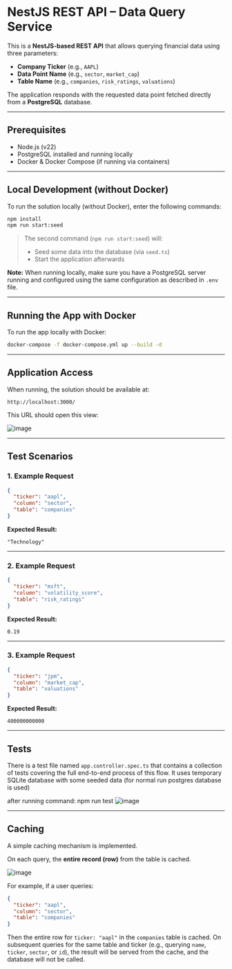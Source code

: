 # NestJS REST API – Data Query Service

This is a **NestJS-based REST API** that allows querying financial data using three parameters:

- **Company Ticker** (e.g., `AAPL`)
- **Data Point Name** (e.g., `sector`, `market_cap`)
- **Table Name** (e.g., `companies`, `risk_ratings`, `valuations`)

The application responds with the requested data point fetched directly from a **PostgreSQL** database.

---

## Prerequisites

- Node.js (v22)
- PostgreSQL installed and running locally
- Docker & Docker Compose (if running via containers)

---

## Local Development (without Docker)

To run the solution locally (without Docker), enter the following commands:

```bash
npm install
npm run start:seed
```

> The second command (`npm run start:seed`) will:
> - Seed some data into the database (via `seed.ts`)
> - Start the application afterwards

**Note:** When running locally, make sure you have a PostgreSQL server running and configured using the same configuration as described in `.env` file.

---

## Running the App with Docker

To run the app locally with Docker:

```bash
docker-compose -f docker-compose.yml up --build -d
```

---

## Application Access

When running, the solution should be available at:

```
http://localhost:3000/
```

This URL should open this view:

![image](https://github.com/user-attachments/assets/7947f6cd-ebed-4e1c-9ba3-659df830c903)

---

## Test Scenarios

### 1. Example Request

```json
{
  "ticker": "aapl",
  "column": "sector",
  "table": "companies"
}
```

**Expected Result:**

```
"Technology"
```

---

### 2. Example Request

```json
{
  "ticker": "msft",
  "column": "volatility_score",
  "table": "risk_ratings"
}
```

**Expected Result:**

```
0.19
```

---

### 3. Example Request

```json
{
  "ticker": "jpm",
  "column": "market_cap",
  "table": "valuations"
}
```

**Expected Result:**

```
400000000000
```

---

## Tests

There is a test file named `app.controller.spec.ts` that contains a collection of tests covering the full end-to-end process of this flow.
It uses temporary SQLite database with some seeded data (for normal run postgres database is used)

after running command:
npm run test
![image](https://github.com/user-attachments/assets/104931d2-204c-4a26-80ae-0851c6235bdc)

---

## Caching

A simple caching mechanism is implemented.

On each query, the **entire record (row)** from the table is cached.

![image](https://github.com/user-attachments/assets/b1640f3e-eb25-40da-a9be-05a5a9210b8d)


For example, if a user queries:

```json
{
  "ticker": "aapl",
  "column": "sector",
  "table": "companies"
}
```

Then the entire row for `ticker: "aapl"` in the `companies` table is cached. On subsequent queries for the same table and ticker (e.g., querying `name`, `ticker`, `sector`, or `id`), the result will be served from the cache, and the database will not be called.
